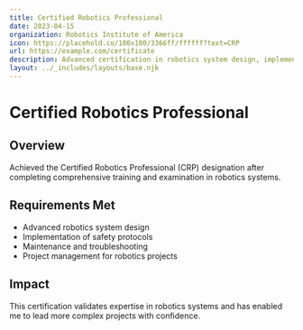 ```yaml
---
title: Certified Robotics Professional
date: 2023-04-15
organization: Robotics Institute of America
icon: https://placehold.co/100x100/3366ff/ffffff?text=CRP
url: https://example.com/certificate
description: Advanced certification in robotics system design, implementation, and maintenance.
layout: ../_includes/layouts/base.njk
---
```


# Certified Robotics Professional

## Overview

Achieved the Certified Robotics Professional (CRP) designation after completing comprehensive training and examination in robotics systems.

## Requirements Met

- Advanced robotics system design
- Implementation of safety protocols
- Maintenance and troubleshooting
- Project management for robotics projects

## Impact

This certification validates expertise in robotics systems and has enabled me to lead more complex projects with confidence.
